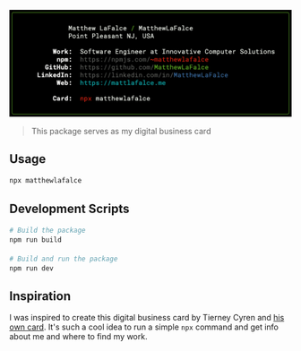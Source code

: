 ![Card Preview](card.png)
> This package serves as my digital business card

## Usage

```bash
npx matthewlafalce
```

## Development Scripts

```bash
# Build the package
npm run build

# Build and run the package
npm run dev
```

## Inspiration

I was inspired to create this digital business card by Tierney Cyren and [his own card](https://github.com/bnb/bitandbang). It's such a cool idea to run a simple `npx` command and get info about me and where to find my work.
